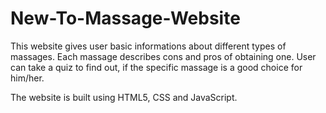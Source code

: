 # New-To-Massage-Website
This website gives user basic informations about different types of massages. Each massage describes cons and pros of obtaining one. User can take a quiz to find out, if the specific massage is a good choice for him/her.

The website is built using HTML5, CSS and JavaScript.
 
